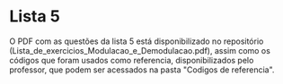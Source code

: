 # Lista 5
O PDF com as questões da lista 5 está disponibilizado no repositório (Lista_de_exercicios_Modulacao_e_Demodulacao.pdf), assim como os códigos que foram usados como referencia, disponibilizados pelo professor, que podem ser acessados na pasta "Codigos de referencia".
